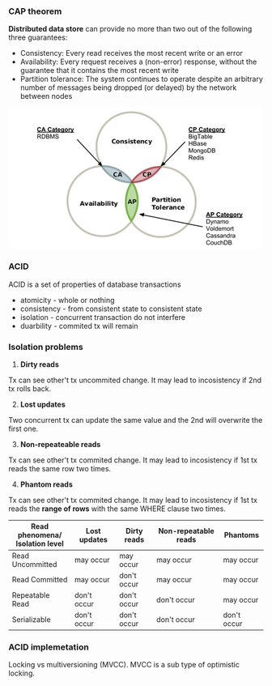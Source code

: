 ### CAP theorem

**Distributed data store** can provide no more than two out of the following three guarantees:

- Consistency: Every read receives the most recent write or an error
- Availability: Every request receives a (non-error) response, without the guarantee that it contains the most recent write
- Partition tolerance: The system continues to operate despite an arbitrary number of messages being dropped (or delayed) by the network between nodes

![cap-therorem](persistence_files/cap-therorem.jpg)

### ACID
ACID is a set of properties of database transactions
- atomicity - whole or nothing
- consistency - from consistent state to consistent state
- isolation - concurrent transaction do not interfere
- duarbility - commited tx will remain

### Isolation problems
1. **Dirty reads**

Tx can see other't tx uncommited change. It may lead to incosistency if 2nd tx rolls back.

2. **Lost updates**

Two concurrent tx can update the same value and the 2nd will overwrite the first one.

3. **Non-repeateable reads**

Tx can see other't tx commited change. It may lead to incosistency if 1st tx reads the same row two times.

4. **Phantom reads**

Tx can see other't tx commited change. It may lead to incosistency if 1st tx reads the **range of rows** with the same WHERE clause two times.

| Read phenomena/<br>Isolation level 	| Lost updates 	| Dirty reads 	| Non-repeatable reads 	| Phantoms    	|
|------------------------------------	|--------------	|-------------	|----------------------	|-------------	|
| Read Uncommitted                   	| may occur    	| may occur   	| may occur            	| may occur   	|
| Read Committed                     	| may occur    	| don't occur 	| may occur            	| may occur   	|
| Repeatable Read                    	| don't occur  	| don't occur 	| don't occur          	| may occur   	|
| Serializable                       	| don't occur  	| don't occur 	| don't occur          	| don't occur 	|

### ACID implemetation

Locking vs multiversioning (MVCC). MVCC is a sub type of optimistic locking.


